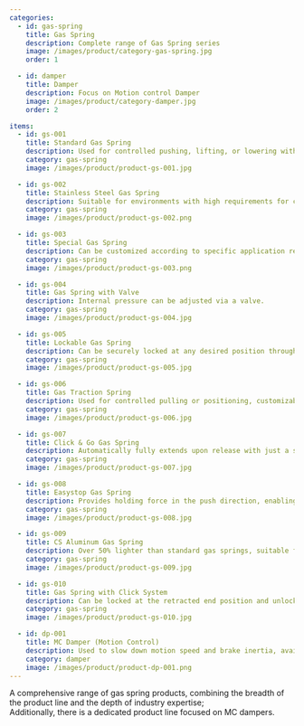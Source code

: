 ```yaml
---
categories:
  - id: gas-spring
    title: Gas Spring
    description: Complete range of Gas Spring series
    image: /images/product/category-gas-spring.jpg
    order: 1

  - id: damper
    title: Damper
    description: Focus on Motion control Damper
    image: /images/product/category-damper.jpg
    order: 2

items:
  - id: gs-001
    title: Standard Gas Spring
    description: Used for controlled pushing, lifting, or lowering without external energy. Can be customized in size and extension according to your needs.
    category: gas-spring
    image: /images/product/product-gs-001.jpg

  - id: gs-002
    title: Stainless Steel Gas Spring
    description: Suitable for environments with high requirements for corrosion resistance.
    category: gas-spring
    image: /images/product/product-gs-002.png

  - id: gs-003
    title: Special Gas Spring
    description: Can be customized according to specific application requirements.
    category: gas-spring
    image: /images/product/product-gs-003.png

  - id: gs-004
    title: Gas Spring with Valve
    description: Internal pressure can be adjusted via a valve.
    category: gas-spring
    image: /images/product/product-gs-004.jpg

  - id: gs-005
    title: Lockable Gas Spring
    description: Can be securely locked at any desired position throughout the stroke. Available in various locking types such as rigid locking and elastic locking, as well as models for different applications (e.g., K-type, P-type, KX-type, T-type).
    category: gas-spring
    image: /images/product/product-gs-005.jpg

  - id: gs-006
    title: Gas Traction Spring
    description: Used for controlled pulling or positioning, customizable in pulling force and characteristics; also available in lockable versions.
    category: gas-spring
    image: /images/product/product-gs-006.jpg

  - id: gs-007
    title: Click & Go Gas Spring
    description: Automatically fully extends upon release with just a short press of a button.
    category: gas-spring
    image: /images/product/product-gs-007.jpg

  - id: gs-008
    title: Easystop Gas Spring
    description: Provides holding force in the push direction, enabling continuous adjustment without the need for sustained release.
    category: gas-spring
    image: /images/product/product-gs-008.jpg

  - id: gs-009
    title: CS Aluminum Gas Spring
    description: Over 50% lighter than standard gas springs, suitable for applications with strict weight requirements (e.g., aerospace).
    category: gas-spring
    image: /images/product/product-gs-009.jpg

  - id: gs-010
    title: Gas Spring with Click System
    description: Can be locked at the retracted end position and unlocked with a slight push without needing an additional release system.
    category: gas-spring
    image: /images/product/product-gs-010.jpg

  - id: dp-001
    title: MC Damper (Motion Control)
    description: Used to slow down motion speed and brake inertia, available in standard and separated piston types. Damping characteristics can be adjusted as needed.
    category: damper
    image: /images/product/product-dp-001.png
---
```


A comprehensive range of gas spring products, combining the breadth of the product line and the depth of industry expertise; <br>Additionally, there is a dedicated product line focused on MC dampers.